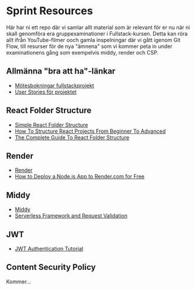 # Sprint Resources

Här har ni ett repo där vi samlar allt material som är relevant för er nu när ni skall genomföra era gruppexaminationer i Fullstack-kursen.
Detta kan röra allt ifrån YouTube-filmer ooch gamla inspelningar där vi gått igenom Git Flow, till resurser för de nya "ämnena" som vi kommer peta in under examinationens gång som exempelvis middy, render och CSP.

## Allmänna "bra att ha"-länkar

* [Mötesbokningar fullstackprojekt](https://docs.google.com/spreadsheets/d/1HtJ21lBjwtNP8tbahDz9s2I9gDJIs8P1WJMk_N25KpY/edit?usp=sharing)
* [User Stories för projektet](https://github.com/users/Santosnr6/projects/21)

## React Folder Structure

* [Simple React Folder Structure](https://github.com/ahsan-chy/React-JS-Advance-Folder-Structure)
* [How To Structure React Projects From Beginner To Advanced](https://blog.webdevsimplified.com/2022-07/react-folder-structure/)
* [The Complete Guide To React Folder Structure](https://www.youtube.com/watch?v=_bIJoOriBxA)

## Render

* [Render](https://render.com/)
* [How to Deploy a Node.js App to Render.com for Free ](https://www.youtube.com/watch?v=bnCOyGaSe84)

## Middy

* [Middy](https://middy.js.org/)
* [Serverless Framework and Request Validation](https://www.youtube.com/watch?v=wV-OldL8wsc&t=112s)

## JWT

* [JWT Authentication Tutorial](https://www.youtube.com/watch?v=mbsmsi7l3r4)

## Content Security Policy

Kommer...
